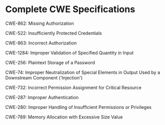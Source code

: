 

# Complete CWE Specifications

CWE-862: Missing Authorization

CWE-522: Insufficiently Protected Credentials

CWE-863: Incorrect Authorization

CWE-1284: Improper Validation of Specified Quantity in Input

CWE-256: Plaintext Storage of a Password

CWE-74: Improper Neutralization of Special Elements in Output Used by a Downstream Component ('Injection')

CWE-732: Incorrect Permission Assignment for Critical Resource

CWE-287: Improper Authentication

CWE-280: Improper Handling of Insufficient Permissions or Privileges 

CWE-789: Memory Allocation with Excessive Size Value